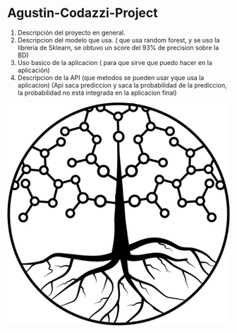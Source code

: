 # Agustin-Codazzi-Project

1. Descripción del proyecto en general.
2. Descripcion del modelo que usa. ( que usa random forest, y se uso la libreria de Sklearn, se obtuvo un score del 93% de precision sobre la BD)
3. Uso basico de la aplicacion ( para que sirve que puedo hacer en la aplicación)
4. Descripcion de la API (que metodos se pueden usar yque usa la aplicacion) (Api saca prediccion y saca la probabilidad de la prediccion, la probabilidad no está integrada en la aplicacion final)

![imagen](https://raw.githubusercontent.com/DS4A-Team19-2021/Agustin-Codazzi-Project/main/Images/logo_igac_fondo_blanco.png)



